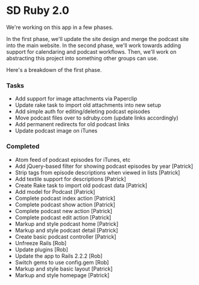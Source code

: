 # SD Ruby 2.0 #

We're working on this app in a few phases.

In the first phase, we'll update the site design and merge the podcast site into the main website. In the second phase, we'll work towards adding support for calendaring and podcast workflows. Then, we'll work on abstracting this project into something other groups can use.

Here's a breakdown of the first phase.

### Tasks ###

- Add support for image attachments via Paperclip
- Update rake task to import old attachments into new setup
- Add simple auth for editing/deleting podcast episodes
- Move podcast files over to sdruby.com (update links accordingly)
- Add permanent redirects for old podcast links
- Update podcast image on iTunes

### Completed ###
- Atom feed of podcast episodes for iTunes, etc
- Add jQuery-based filter for showing podcast episodes by year [Patrick]
- Strip tags from episode descriptions when viewed in lists [Patrick]
- Add textile support for descriptions [Patrick]
- Create Rake task to import old podcast data [Patrick]
- Add model for Podcast [Patrick]
- Complete podcast index action [Patrick]
- Complete podcast show action [Patrick]
- Complete podcast new action [Patrick]
- Complete podcast edit action [Patrick]
- Markup and style podcast home [Patrick]
- Markup and style podcast detail [Patrick]
- Create basic podcast controller [Patrick]
- Unfreeze Rails [Rob]
- Update plugins [Rob]
- Update the app to Rails 2.2.2 [Rob]
- Switch gems to use config.gem [Rob]
- Markup and style basic layout [Patrick]
- Markup and style homepage [Patrick]
